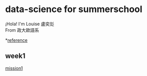 # data-science for summerschool    
  
¡Hola! I'm Louise 盧奕彣  
From 政大歐語系  
  
*[reference](https://www.peculab.org/)
## week1  
[mission1](https://louiselu1011.github.io/data-science-summerschool/day%201/beginning.html)
